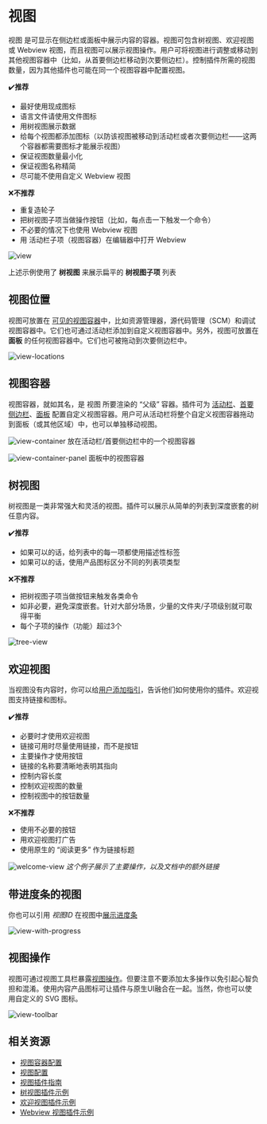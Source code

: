 # 视图

视图 是可显示在侧边栏或面板中展示内容的容器。视图可包含树视图、欢迎视图或 Webview 视图，而且视图可以展示视图操作。用户可将视图进行调整或移动到其他视图容器中（比如，从首要侧边栏移动到次要侧边栏）。控制插件所需的视图数量，因为其他插件也可能在同一个视图容器中配置视图。

✔**️推荐**

- 最好使用现成图标
- 语言文件请使用文件图标
- 用树视图展示数据
- 给每个视图都添加图标（以防该视图被移动到活动栏或者次要侧边栏——这两个容器都需要图标才能展示视图）
- 保证视图数量最小化
- 保证视图名称精简
- 尽可能不使用自定义 Webview 视图

❌**不推荐**

- 重复造轮子
- 把树视图子项当做操作按钮（比如，每点击一下触发一个命令）
- 不必要的情况下也使用 Webview 视图
- 用 活动栏子项（视图容器）在编辑器中打开 Webview

![view](https://code.visualstudio.com/assets/api/ux-guidelines/examples/view.png)

上述示例使用了 **树视图** 来展示扁平的 **树视图子项** 列表

## 视图位置

视图可放置在 [可见的视图容器](../references/contribution-points.md#contributesviews)中，比如资源管理器，源代码管理（SCM）和调试视图容器中。它们也可通过活动栏添加到自定义视图容器中。另外，视图可放置在 **面板** 的任何视图容器中。它们也可被拖动到次要侧边栏中。

![view-locations](https://code.visualstudio.com/assets/api/ux-guidelines/examples/view-locations.png)

## 视图容器

视图容器，就如其名，是 视图 所要渲染的 “父级” 容器。插件可为 [活动栏](./activity-bar.md)、[首要侧边栏](./sidebars.md)、[面板](./panel.md) 配置自定义视图容器。用户可从活动栏将整个自定义视图容器拖动到面板（或其他区域）中，也可以单独移动视图。

![view-container](https://code.visualstudio.com/assets/api/ux-guidelines/examples/view-container.png)
放在活动栏/首要侧边栏中的一个视图容器

![view-container-panel](https://code.visualstudio.com/assets/api/ux-guidelines/examples/view-container-panel.png)
面板中的视图容器

## 树视图

树视图是一类非常强大和灵活的视图。插件可以展示从简单的列表到深度嵌套的树任意内容。

✔**️推荐**
- 如果可以的话，给列表中的每一项都使用描述性标签
- 如果可以的话，使用产品图标区分不同的列表项类型

❌**不推荐**
- 把树视图子项当做按钮来触发各类命令
- 如非必要，避免深度嵌套。针对大部分场景，少量的文件夹/子项级别就可取得平衡
- 每个子项的操作（功能）超过3个

![tree-view](https://code.visualstudio.com/assets/api/ux-guidelines/examples/tree-view.png)

## 欢迎视图

当视图没有内容时，你可以给[用户添加指引](../references/contribution-points.md#contributesviewswelcome)，告诉他们如何使用你的插件。欢迎视图支持链接和图标。

✔**️推荐**
- 必要时才使用欢迎视图
- 链接可用时尽量使用链接，而不是按钮
- 主要操作才使用按钮
- 链接的名称要清晰地表明其指向
- 控制内容长度
- 控制欢迎视图的数量
- 控制视图中的按钮数量

❌**不推荐**
- 使用不必要的按钮
- 用欢迎视图打广告
- 使用原生的 “阅读更多” 作为链接标题

![welcome-view](https://code.visualstudio.com/assets/api/ux-guidelines/examples/welcome-view.png)
*这个例子展示了主要操作，以及文档中的额外链接*

## 带进度条的视图

你也可以引用 *视图ID* 在视图中[展示进度条](https://code.visualstudio.com/api/references/vscode-api#ProgressLocation)

![view-with-progress](https://code.visualstudio.com/assets/api/ux-guidelines/examples/view-with-progress.png)

## 视图操作

视图可通过视图工具栏暴露[视图操作](../extension-guides/tree-view.md#视图操作)。但要注意不要添加太多操作以免引起心智负担和混淆。使用内容产品图标可让插件与原生UI融合在一起。当然，你也可以使用自定义的 SVG 图标。

![view-toolbar](https://code.visualstudio.com/assets/api/ux-guidelines/examples/view-toolbar.png)

## 相关资源

- [视图容器配置](../references/contribution-points.md#contributesviewscontainers)
- [视图配置](../references/contribution-points.md#contributesviews)
- [视图插件指南](../extension-guides/tree-view.md#视图操作)
- [树视图插件示例](https://github.com/microsoft/vscode-extension-samples/tree/main/tree-view-sample)
- [欢迎视图插件示例](https://github.com/microsoft/vscode-extension-samples/tree/main/welcome-view-content-sample)
- [Webview 视图插件示例](https://github.com/microsoft/vscode-extension-samples/tree/main/webview-view-sample)
